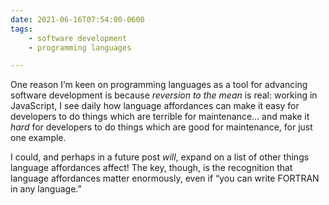 ```yaml
---
date: 2021-06-16T07:54:00-0600
tags:
    - software development
    - programming languages

---
```


One reason I’m keen on programming languages as a tool for advancing software development is because *reversion to the mean* is real: working in JavaScript, I see daily how language affordances can make it easy for developers to do things which are terrible for maintenance… and make it *hard* for developers to do things which are good for maintenance, for just one example.

I could, and perhaps in a future post *will*, expand on a list of other things language affordances affect! The key, though, is the recognition that language affordances matter enormously, even if “you can write FORTRAN in any language.”
